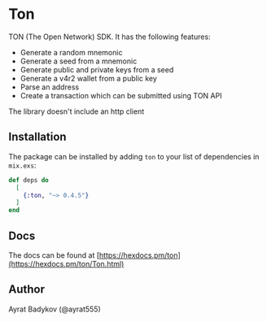 # Ton

TON (The Open Network) SDK. It has the following features:

- Generate a random mnemonic
- Generate a seed from a mnemonic
- Generate public and private keys from a seed
- Generate a v4r2 wallet from a public key
- Parse an address
- Create a transaction which can be submitted using TON API

The library doesn't include an http client

## Installation

The package can be installed by adding `ton` to your list of dependencies in `mix.exs`:

```elixir
def deps do
  [
    {:ton, "~> 0.4.5"}
  ]
end
```

## Docs

The docs can be found at [https://hexdocs.pm/ton](https://hexdocs.pm/ton/Ton.html)

## Author

Ayrat Badykov (@ayrat555)
